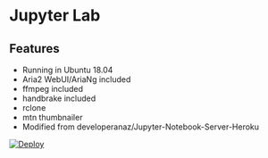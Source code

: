 # Jupyter Lab

## Features

* Running in Ubuntu 18.04
* Aria2 WebUI/AriaNg included
* ffmpeg included
* handbrake included
* rclone
* mtn thumbnailer
* Modified from developeranaz/Jupyter-Notebook-Server-Heroku



[![Deploy](https://www.herokucdn.com/deploy/button.svg)](https://dashboard.heroku.com/new?template=https://github.com/javsubs91/aria2-webui-runing-in-jupyter-server-heroku)

